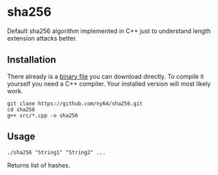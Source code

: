 # sha256

Default sha256 algorithm implemented in C++ just to understand length extension attacks better.

## Installation

There already is a [binary file](https://github.com/ny64/sha256/raw/main/sha256) you can download directly.
To compile it yourself you need a C++ compiler. Your installed version will most likely work.

```
git clone https://github.com/ny64/sha256.git
cd sha256 
g++ src/*.cpp -o sha256
```

## Usage

```
./sha256 "String1" "String2" ...
```

Returns list of hashes.
